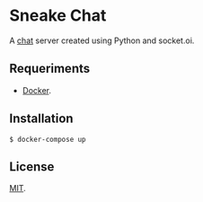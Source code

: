 # Sneake Chat

A [chat](https://github.com/iammateus/sneake-chat-app) server created using Python and socket.oi.

## Requeriments

- [Docker](https://docs.docker.com/).

## Installation

    $ docker-compose up

## License
[MIT](https://github.com/iammateus/sneake-chat/blob/master/LICENSE).
